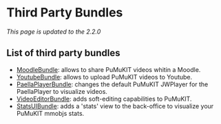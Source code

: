 Third Party Bundles
===================

*This page is updated to the 2.2.0*

List of third party bundles
---------------------------

* [MoodleBundle](https://github.com/teltek/PuMuKIT2-moodle-bundle/blob/1.1.x/README.md): allows to share PuMuKIT videos whitin a Moodle.
* [YoutubeBundle](https://github.com/teltek/PuMuKIT2-youtube-bundle/blob/1.0.0/README.md): allows to upload PuMuKIT videos to Youtube.
* [PaellaPlayerBundle](https://github.com/teltek/PuMuKIT2-paella-player-bundle/blob/1.0.x/README.md): changes the default PuMuKIT JWPlayer for the PaellaPlayer to visualize videos.
* [VideoEditorBundle](https://github.com/teltek/PuMuKIT2-video-editor-bundle/blob/master/README.md): adds soft-editing capabilities to PuMuKIT.
* [StatsUIBundle](https://github.com/teltek/PuMuKIT2-stats-ui-bundle/blob/1.0.x/README.md): adds a 'stats' view to the back-office to visualize your PuMuKIT mmobjs stats.
